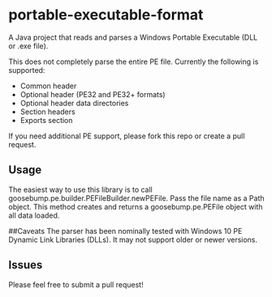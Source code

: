 # portable-executable-format
A Java project that reads and parses a Windows Portable Executable (DLL or .exe file).

This does not completely parse the entire PE file. Currently the following is supported:
* Common header
* Optional header (PE32 and PE32+ formats)
* Optional header data directories
* Section headers
* Exports section

If you need additional PE support, please fork this repo or create a pull request.

## Usage
The easiest way to use this library is to call goosebump.pe.builder.PEFileBuilder.newPEFile. Pass the file name as a Path object. This method creates and returns a goosebump.pe.PEFile object with all data loaded.

##Caveats
The parser has been nominally tested with Windows 10 PE Dynamic Link Libraries (DLLs). It may not support older or newer versions.

## Issues
Please feel free to submit a pull request!
